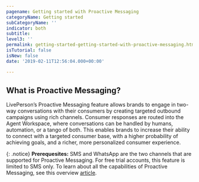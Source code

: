 ```yaml
---
pagename: Getting started with Proactive Messaging
categoryName: Getting started
subCategoryName: ''
indicator: both
subtitle: 
level3: ''
permalink: getting-started-getting-started-with-proactive-messaging.html
isTutorial: false
isNew: false
date: '2019-02-11T12:56:04.000+00:00'

---
```


## What is Proactive Messaging?
LivePerson’s Proactive Messaging feature allows brands to engage in two-way conversations with their consumers by creating targeted outbound campaigns using rich channels. Consumer responses are routed into the Agent Workspace, where conversations can be handled by humans, automation, or a tango of both. This enables brands to increase their ability to connect with a targeted consumer base, with a higher probability of achieving goals, and a richer, more personalized consumer experience.

{: .notice}
**Prerequesites:** SMS and WhatsApp are the two channels that are supported for Proactive Messaging. For free trial accounts, this feature is limited to SMS only. To learn about all the capabilities of Proactive Messaging, see this overview [article](https://knowledge.liveperson.com/messaging-channels-proactive-messaging-proactive-messaging-overview.html).
